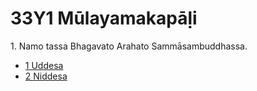 

# 33Y1 Mūlayamakapāḷi

1\. Namo tassa Bhagavato Arahato Sammāsambuddhassa.

* [1 Uddesa](1.md)
* [2 Niddesa](2.md)



